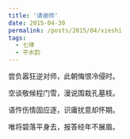 ```yaml
---
title: '请谢师'
date: 2015-04-30
permalink: /posts/2015/04/xieshi
tags:
  - 七律
  - 平水韵
---
```


尝负嚣狂逆对师，此朝悔恨冷侵时。

空谈敬候程门雪，漫说围栽孔墓枝。

语忤伤情固应逐，识庸扰意却怀期。

唯将碧落平身去，报答经年不展眉。



 